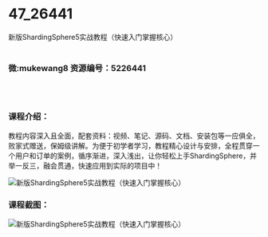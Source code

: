 # 47_26441
新版ShardingSphere5实战教程（快速入门掌握核心）
<br/></br>
<h3>微:mukewang8 资源编号：5226441</h3>
<br/></br>
<h3>课程介绍：</h3>
<p>教程内容深入且全面，配套资料：视频、笔记、源码、文档、安装包等一应俱全，败家式赠送，保姆级讲解。为便于初学者学习，教程精心设计与安排，全程贯穿一个用户和订单的案例，循序渐进，深入浅出，让你轻松上手ShardingSphere，并举一反三，融会贯通，快速应用到实际的项目中！</p>
<p><img src="https://www.ko996.com/wp-content/uploads/img/2022/09/1-67-300x177.png" alt="新版ShardingSphere5实战教程（快速入门掌握核心）"></p>
<div class="info-desc">
<h3>课程截图：</h3>
<p><img src="https://www.ko996.com/wp-content/uploads/img/2022/09/2-78.png" alt="新版ShardingSphere5实战教程（快速入门掌握核心）"></p>


			
</div>
